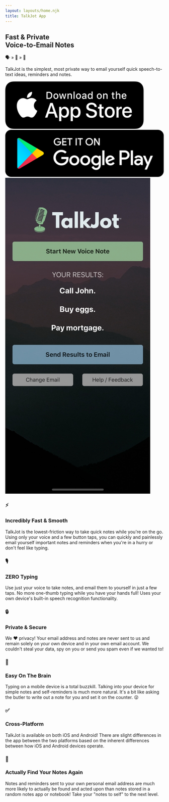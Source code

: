 ```yaml
---
layout: layouts/home.njk
title: TalkJot App
---
```


<div class="home-top">
  <div class="home-top-left">
    <h2>Fast & Private<br>Voice-to-Email Notes</h2>
    <p class="emoji-header">🗣️ » 📨 » 🚀</p>
    <p>TalkJot is the simplest, most private way to email yourself quick speech-to-text ideas, reminders and notes.</p>
    <div class="store-buttons">
      <a href="https://apps.apple.com/us/app/talkjot-voice-to-email-notes/id1499580999" target="_blank" class="store-button">
        <img src="/img/appstore.png">
      </a>
      <a href="https://play.google.com/store/apps/details?id=com.talkjot" target="_blank" class="store-button">
        <img src="/img/playstore.png">
      </a>
    </div>
  </div>
  <div class="screenshot-div">
    <img class="screenshot" src="/img/screenshot.png">
  </div>
</div>

<div class="features">
  <div class="feature">
    <h3 class="feature-emoji">⚡</h3>
    <div class="feature-text">
      <h3>
        Incredibly Fast & Smooth
      </h3>
      <p>
        TalkJot is the lowest-friction way to take quick notes while you're on the go. Using only your voice and a few button taps, you can quickly and painlessly email yourself important notes and reminders when you're in a hurry or don't feel like typing.
      </p>
    </div>
  </div>
  <div class="feature">
    <h3 class="feature-emoji">🎙️</h3>
    <div class="feature-text">
      <h3>
        ZERO Typing
      </h3>
      <p>
        Use just your voice to take notes, and email them to yourself in just a few taps. No more one-thumb typing while you have your hands full! Uses your own device's built-in speech recognition functionality.
      </p>
    </div>
  </div>
  <div class="feature">
    <h3 class="feature-emoji">🔒</h3>
    <div class="feature-text">
      <h3>
        Private & Secure
      </h3>
      <p>
        We ❤️ privacy! Your email address and notes are never sent to us and remain solely on your own device and in your own email account. We couldn't steal your data, spy on you or send you spam even if we wanted to!
      </p>
    </div>
  </div>
  <div class="feature">
    <h3 class="feature-emoji">🧠</h3>
    <div class="feature-text">
      <h3>
        Easy On The Brain
      </h3>
      <p>
        Typing on a mobile device is a total buzzkill. Talking into your device for simple notes and self-reminders is much more natural. It's a bit like asking the butler to write out a note for you and set it on the counter. 😜
      </p>
    </div>
  </div>
  <div class="feature">
    <h3 class="feature-emoji">✅</h3>
    <div class="feature-text">
      <h3>
        Cross-Platform
      </h3>
      <p>
        TalkJot is available on both iOS and Android! There are slight differences in the app between the two platforms based on the inherent differences between how iOS and Android devices operate.
      </p>
    </div>
  </div>
  <div class="feature">
    <h3 class="feature-emoji">📎</h3>
    <div class="feature-text">
      <h3>
        Actually Find Your Notes Again
      </h3>
      <p>
        Notes and reminders sent to your own personal email address are much more likely to actually be found and acted upon than notes stored in a random notes app or notebook! Take your "notes to self" to the next level.
      </p>
    </div>
  </div>
</div>
